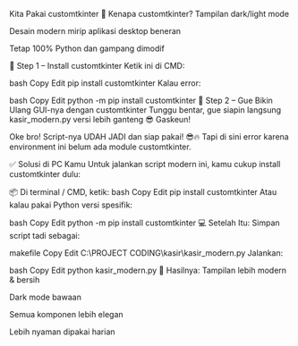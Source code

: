 Kita Pakai customtkinter
🎯 Kenapa customtkinter?
Tampilan dark/light mode

Desain modern mirip aplikasi desktop beneran

Tetap 100% Python dan gampang dimodif

🔧 Step 1 – Install customtkinter
Ketik ini di CMD:

bash
Copy
Edit
pip install customtkinter
Kalau error:

bash
Copy
Edit
python -m pip install customtkinter
🔧 Step 2 – Gue Bikin Ulang GUI-nya dengan customtkinter
Tunggu bentar, gue siapin langsung kasir_modern.py versi lebih ganteng 😎
Gaskeun!

Oke bro! Script-nya UDAH JADI dan siap pakai! 😎🔥
Tapi di sini error karena environment ini belum ada module customtkinter.

✅ Solusi di PC Kamu
Untuk jalankan script modern ini, kamu cukup install customtkinter dulu:

📦 Di terminal / CMD, ketik:
bash
Copy
Edit
pip install customtkinter
Atau kalau pakai Python versi spesifik:

bash
Copy
Edit
python -m pip install customtkinter
💻 Setelah Itu:
Simpan script tadi sebagai:

makefile
Copy
Edit
C:\PROJECT CODING\kasir\kasir_modern.py
Jalankan:

bash
Copy
Edit
python kasir_modern.py
🧾 Hasilnya:
Tampilan lebih modern & bersih

Dark mode bawaan

Semua komponen lebih elegan

Lebih nyaman dipakai harian

